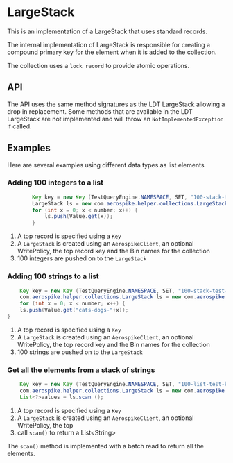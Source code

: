 # LargeStack

This is an implementation of a LargeStack that uses standard records. 

The internal implementation of LargeStack is responsible for creating a compound primary key for the element when it is added to the collection. 

The collection uses a `lock record` to provide atomic operations.

## API
The API uses the same method signatures as the LDT LargeStack allowing a drop in replacement. Some methods that are available in the LDT LargeStack are not implemented and will throw an `NotImplementedException` if called. 

## Examples
Here are several examples using different data types as list elements
### Adding 100 integers to a list
```java
		Key key = new Key (TestQueryEngine.NAMESPACE, SET, "100-stack-test-key-int");
		LargeStack ls = new com.aerospike.helper.collections.LargeStack (client, null, key, "100-int", null);
		for (int x = 0; x < number; x++) {
			ls.push(Value.get(x));
		}
```
1. A top record is specified using a `Key`
2. A `LargeStack` is created using an `AerospikeClient`, an optional WritePolicy, the top record key and the Bin names for the collection
3. 100 integers are pushed on to the `LargeStack`

### Adding 100 strings to a list
```java
	Key key = new Key (TestQueryEngine.NAMESPACE, SET, "100-stack-test-key-String");
	com.aerospike.helper.collections.LargeStack ls = new com.aerospike.helper.collections.LargeStack (client, null, key, "100-String", null);
	for (int x = 0; x < number; x++) {
	ls.push(Value.get("cats-dogs-"+x));
}

```
1. A top record is specified using a `Key`
2. A `LargeStack` is created using an `AerospikeClient`, an optional WritePolicy, the top record key and the Bin names for the collection
3. 100 strings are pushed on to the `LargeStack`

### Get all the elements from a stack of strings
```java
	Key key = new Key (TestQueryEngine.NAMESPACE, SET, "100-list-test-key-String");
	com.aerospike.helper.collections.LargeStack ls = new com.aerospike.helper.collections.LargeStack (client, null, key, "100-String", null);
	List<?>values = ls.scan ();
```
1. A top record is specified using a `Key`
2. A `LargeStack` is created using an `AerospikeClient`, an optional WritePolicy, the top 
3. call `scan()` to return a List\<String\>

The `scan()` method is implemented with a batch read to return all the elements.


